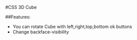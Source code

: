 #CSS 3D Cube

##Features:
- You can rotate Cube with left,right,top,bottom ok buttons
- Change backface-visibility
